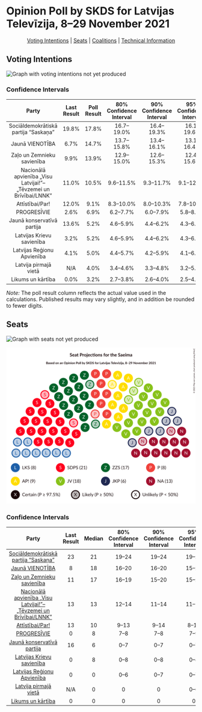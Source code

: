 # Opinion Poll by SKDS for Latvijas Televīzija, 8–29 November 2021

<p align="center"><a href="#voting-intentions">Voting Intentions</a> | <a href="#seats">Seats</a> | <a href="#coalitions">Coalitions</a> | <a href="#technical-information">Technical Information</a></p>

## Voting Intentions

![Graph with voting intentions not yet produced](2021-11-29-SKDS.png "Voting Intentions")

### Confidence Intervals

| Party | Last Result | Poll Result | 80% Confidence Interval | 90% Confidence Interval | 95% Confidence Interval | 99% Confidence Interval |
|:-----:|:-----------:|:-----------:|:-----------------------:|:-----------------------:|:-----------------------:|:-----------------------:|
| Sociāldemokrātiskā partija “Saskaņa” | 19.8% | 17.8% | 16.7–19.0% |16.4–19.3% |16.1–19.6% |15.6–20.2% |
| Jaunā VIENOTĪBA | 6.7% | 14.7% | 13.7–15.8% |13.4–16.1% |13.1–16.4% |12.7–16.9% |
| Zaļo un Zemnieku savienība | 9.9% | 13.9% | 12.9–15.0% |12.6–15.3% |12.4–15.6% |11.9–16.1% |
| Nacionālā apvienība „Visu Latvijai!”–„Tēvzemei un Brīvībai/LNNK” | 11.0% | 10.5% | 9.6–11.5% |9.3–11.7% |9.1–12.0% |8.7–12.5% |
| Attīstībai/Par! | 12.0% | 9.1% | 8.3–10.0% |8.0–10.3% |7.8–10.5% |7.5–11.0% |
| PROGRESĪVIE | 2.6% | 6.9% | 6.2–7.7% |6.0–7.9% |5.8–8.1% |5.5–8.6% |
| Jaunā konservatīvā partija | 13.6% | 5.2% | 4.6–5.9% |4.4–6.2% |4.3–6.3% |4.0–6.7% |
| Latvijas Krievu savienība | 3.2% | 5.2% | 4.6–5.9% |4.4–6.2% |4.3–6.3% |4.0–6.7% |
| Latvijas Reģionu Apvienība | 4.1% | 5.0% | 4.4–5.7% |4.2–5.9% |4.1–6.1% |3.8–6.5% |
| Latvija pirmajā vietā | N/A | 4.0% | 3.4–4.6% |3.3–4.8% |3.2–5.0% |2.9–5.3% |
| Likums un kārtība | 0.0% | 3.2% | 2.7–3.8% |2.6–4.0% |2.5–4.1% |2.3–4.5% |

*Note:* The poll result column reflects the actual value used in the calculations. Published results may vary slightly, and in addition be rounded to fewer digits.

## Seats

![Graph with seats not yet produced](2021-11-29-SKDS-seats.png "Seats")

![Graph with seating plan not yet produced](2021-11-29-SKDS-seating-plan.png "Seating Plan")

### Confidence Intervals

| Party | Last Result | Median | 80% Confidence Interval | 90% Confidence Interval | 95% Confidence Interval | 99% Confidence Interval |
|:-----:|:-----------:|:------:|:-----------------------:|:-----------------------:|:-----------------------:|:-----------------------:|
| <a href="#sociāldemokrātiskā-partija-“saskaņa”">Sociāldemokrātiskā partija “Saskaņa”</a> | 23 | 21 | 19–24 |19–24 |19–25 |18–28 |
| <a href="#jaunā-vienotība">Jaunā VIENOTĪBA</a> | 8 | 18 | 16–20 |16–20 |15–21 |14–21 |
| <a href="#zaļo-un-zemnieku-savienība">Zaļo un Zemnieku savienība</a> | 11 | 17 | 16–19 |15–20 |15–21 |13–21 |
| <a href="#nacionālā-apvienība-„visu-latvijai!”–„tēvzemei-un-brīvībai/lnnk”">Nacionālā apvienība „Visu Latvijai!”–„Tēvzemei un Brīvībai/LNNK”</a> | 13 | 13 | 12–14 |11–14 |11–16 |11–16 |
| <a href="#attīstībai/par!">Attīstībai/Par!</a> | 13 | 10 | 9–13 |9–14 |8–14 |7–14 |
| <a href="#progresīvie">PROGRESĪVIE</a> | 0 | 8 | 7–8 |7–8 |7–9 |7–11 |
| <a href="#jaunā-konservatīvā-partija">Jaunā konservatīvā partija</a> | 16 | 6 | 0–7 |0–7 |0–7 |0–7 |
| <a href="#latvijas-krievu-savienība">Latvijas Krievu savienība</a> | 0 | 8 | 0–8 |0–8 |0–8 |0–8 |
| <a href="#latvijas-reģionu-apvienība">Latvijas Reģionu Apvienība</a> | 0 | 0 | 0–6 |0–7 |0–7 |0–7 |
| <a href="#latvija-pirmajā-vietā">Latvija pirmajā vietā</a> | N/A | 0 | 0 |0 |0–6 |0–6 |
| <a href="#likums-un-kārtība">Likums un kārtība</a> | 0 | 0 | 0 |0 |0 |0 |

